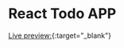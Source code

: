 # React Todo APP
[Live preview:](https://stackblitz.com/edit/vitejs-vite-5hnyzz?file=README.md){:target="_blank"}

